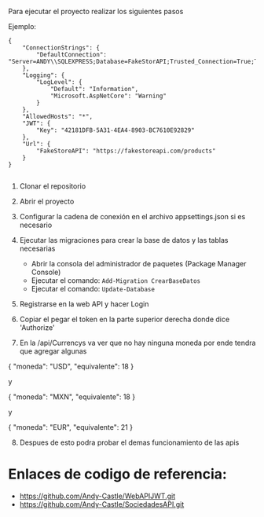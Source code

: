 Para ejecutar el proyecto realizar los siguientes pasos

Ejemplo:
```
{
    "ConnectionStrings": {
        "DefaultConnection": "Server=ANDY\\SQLEXPRESS;Database=FakeStorAPI;Trusted_Connection=True;TrustServerCertificate=True;"
    },
    "Logging": {
        "LogLevel": {
            "Default": "Information",
            "Microsoft.AspNetCore": "Warning"
        }
    },
    "AllowedHosts": "*",
    "JWT": {
        "Key": "42181DFB-5A31-4EA4-8903-BC7610E92829"
    },
    "Url": {
        "FakeStoreAPI": "https://fakestoreapi.com/products"
    }
}


```

1. Clonar el repositorio

2. Abrir el proyecto

3. Configurar la cadena de conexión en el archivo appsettings.json si es necesario

4. Ejecutar las migraciones para crear la base de datos y las tablas necesarias
	- Abrir la consola del administrador de paquetes (Package Manager Console)
	- Ejecutar el comando: `Add-Migration CrearBaseDatos` 
	- Ejecutar el comando: `Update-Database`

5. Registrarse en la web API y hacer Login
6. Copiar el pegar el token en la parte superior derecha donde dice 'Authorize'

7. En la /api/Currencys va ver que no hay ninguna moneda por ende tendra
que agregar algunas

{
  "moneda": "USD",
  "equivalente": 18
}

y

{
  "moneda": "MXN",
  "equivalente": 18
}

y

{
  "moneda": "EUR",
  "equivalente": 21
}

8. Despues de esto podra probar el demas funcionamiento de las apis

# Enlaces de codigo de referencia:
- https://github.com/Andy-Castle/WebAPIJWT.git
- https://github.com/Andy-Castle/SociedadesAPI.git
